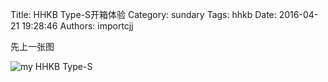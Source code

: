 Title: HHKB Type-S开箱体验
Category: sundary
Tags: hhkb
Date: 2016-04-21 19:28:46
Authors: importcjj


先上一张图

![my HHKB Type-S](http://7xsw69.com1.z0.glb.clouddn.com/%257EN%2524IE%2525BPA59T9P627%255BFAL%255BW.jpg)
